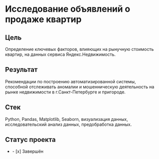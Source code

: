 # Исследование объявлений о продаже квартир
## Цель
Определение ключевых факторов, влияющих на рынучную стоимость квартир, на данных сервиса Яндекс.Недвижимость.
## Результат
Рекомендации по построению автоматизированной системы, способной отслеживать аномалии и мошенническую деятельность на рынке недвижимости в г.Санкт-Петербурге и пригороде.
## Стек
Python, Pandas, Matplotlib, Seaborn, визуализация данных, исследовательский анализ данных, предобработка данных.
## Статус проекта
<ul><li>- [x] Завершён</li>
